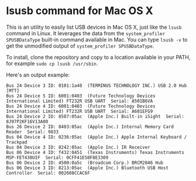 lsusb command for Mac OS X
==========================

This is an utility to easily list USB devices in Mac OS X, just like the `lsusb` command in Linux. It leverages the data from the `system_profiler SPUSBDataType` built-in command available in Mac. You can type `lsusb -v` to get the unmodified output of `system_profiler SPUSBDataType`.

To install, clone the repository and copy to a location available in your PATH, for example `sudo cp lsusb /usr/sbin`.

Here's an output example:

```
Bus 24 Device 3 ID: 0101:1a40  (TERMINUS TECHNOLOGY INC.) USB 2.0 Hub [MTT] 
Bus 24 Device 5 ID: 6001:0403  (Future Technology Devices International Limited) FT232R USB UART  Serial: A501B6VA
Bus 24 Device 4 ID: 6001:0403  (Future Technology Devices International Limited) FT232R USB UART  Serial: A601EFG9
Bus 24 Device 2 ID: 8507:05ac  (Apple Inc.) Built-in iSight  Serial: 8J97P2KF16V13A00
Bus 26 Device 2 ID: 8403:05ac  (Apple Inc.) Internal Memory Card Reader  Serial: 9833
Bus 04 Device 4 ID: 0236:05ac  (Apple Inc.) Apple Internal Keyboard / Trackpad 
Bus 04 Device 3 ID: 8242:05ac  (Apple Inc.) IR Receiver 
Bus 06 Device 4 ID: f432:0451  (Texas Instruments) Texas Instruments MSP-FET430UIF  Serial: 0CFF41E50F8E3309
Bus 06 Device 2 ID: 4500:0a5c  (Broadcom Corp.) BRCM2046 Hub 
Bus 06 Device 3 ID: 8213:05ac  (Apple Inc.) Bluetooth USB Host Controller  Serial: 002608CCAC6F
```
